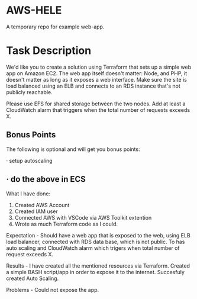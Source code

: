 # AWS-HELE
A temporary repo for example web-app.



# Task Description 

We'd like you to create a solution using Terraform that sets up a simple web app on Amazon EC2. The web app itself doesn't matter: Node, and PHP, it doesn't matter as long as it exposes a web interface. 
Make sure the site is load balanced using an ELB and connects to an RDS instance that's not publicly reachable. 

Please use EFS for shared storage between the two nodes. Add at least a CloudWatch alarm that triggers when the total number of requests exceeds X. 

## Bonus Points 

The following is optional and will get you bonus points: 

·       setup autoscaling 

·       do the above in ECS 
-------------------------------------------------------------------------------------------------------------------------------------------------------------------------

What I have done:

1. Created AWS Account
2. Created IAM user
3. Connected AWS with VSCode via AWS Toolkit extention
4. Wrote as much Terraform code as I could.

Expectation - Should have a web app that is exposed to the web, using ELB load balancer, connected with RDS data base, which is not public. To has auto scaling and CloudWatch alarm which trigers when total number of request exceeds X.

Results - I have created all the mentioned resources via Terraform. Created a simple BASH script/app in order to expose it to the internet. Succesfuly created Auto Scaling.

Problems - Could not expose the app. 
